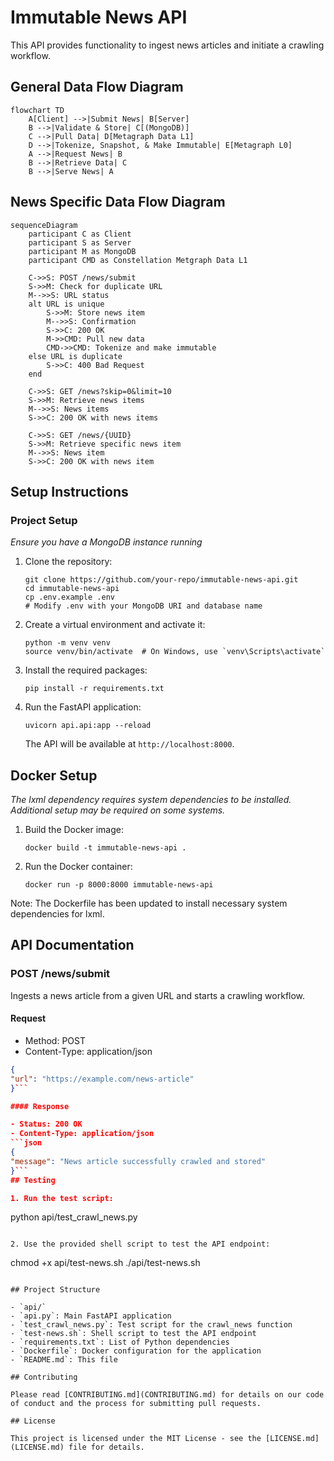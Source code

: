 # Immutable News API

This API provides functionality to ingest news articles and initiate a crawling workflow.

## General Data Flow Diagram
```mermaid
flowchart TD
    A[Client] -->|Submit News| B[Server]
    B -->|Validate & Store| C[(MongoDB)]
    C -->|Pull Data| D[Metagraph Data L1]
    D -->|Tokenize, Snapshot, & Make Immutable| E[Metagraph L0]
    A -->|Request News| B
    B -->|Retrieve Data| C
    B -->|Serve News| A
```
## News Specific Data Flow Diagram
```mermaid
sequenceDiagram
    participant C as Client
    participant S as Server
    participant M as MongoDB
    participant CMD as Constellation Metgraph Data L1

    C->>S: POST /news/submit
    S->>M: Check for duplicate URL
    M-->>S: URL status
    alt URL is unique
        S->>M: Store news item
        M-->>S: Confirmation
        S->>C: 200 OK
        M->>CMD: Pull new data
        CMD->>CMD: Tokenize and make immutable
    else URL is duplicate
        S->>C: 400 Bad Request
    end

    C->>S: GET /news?skip=0&limit=10
    S->>M: Retrieve news items
    M-->>S: News items
    S->>C: 200 OK with news items

    C->>S: GET /news/{UUID}
    S->>M: Retrieve specific news item
    M-->>S: News item
    S->>C: 200 OK with news item
```

## Setup Instructions

### Project Setup
*Ensure you have a MongoDB instance running*
1. Clone the repository:
   ```
   git clone https://github.com/your-repo/immutable-news-api.git
   cd immutable-news-api
   cp .env.example .env
   # Modify .env with your MongoDB URI and database name
   ```

2. Create a virtual environment and activate it:
   ```
   python -m venv venv
   source venv/bin/activate  # On Windows, use `venv\Scripts\activate`
   ```

3. Install the required packages:
   ```
   pip install -r requirements.txt
   ```

4. Run the FastAPI application:
   ```
   uvicorn api.api:app --reload
   ```

   The API will be available at `http://localhost:8000`.

## Docker Setup
*The lxml dependency requires system dependencies to be installed. Additional setup may be required on some systems.*
1. Build the Docker image:
   ```
   docker build -t immutable-news-api .
   ```

2. Run the Docker container:
   ```
   docker run -p 8000:8000 immutable-news-api
   ```

Note: The Dockerfile has been updated to install necessary system dependencies for lxml.

## API Documentation

### POST /news/submit

Ingests a news article from a given URL and starts a crawling workflow.

#### Request

- Method: POST
- Content-Type: application/json
```json
{
"url": "https://example.com/news-article"
}```

#### Response

- Status: 200 OK
- Content-Type: application/json
```json
{
"message": "News article successfully crawled and stored"
}```
## Testing

1. Run the test script:
   ```
   python api/test_crawl_news.py
   ```

2. Use the provided shell script to test the API endpoint:
   ```
   chmod +x api/test-news.sh
   ./api/test-news.sh
   ```

## Project Structure

- `api/`
  - `api.py`: Main FastAPI application
  - `test_crawl_news.py`: Test script for the crawl_news function
  - `test-news.sh`: Shell script to test the API endpoint
- `requirements.txt`: List of Python dependencies
- `Dockerfile`: Docker configuration for the application
- `README.md`: This file

## Contributing

Please read [CONTRIBUTING.md](CONTRIBUTING.md) for details on our code of conduct and the process for submitting pull requests.

## License

This project is licensed under the MIT License - see the [LICENSE.md](LICENSE.md) file for details.